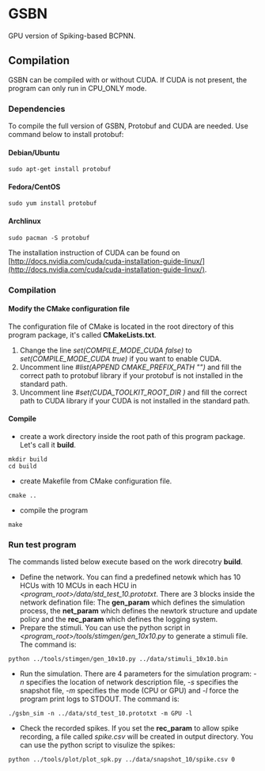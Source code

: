 # GSBN
 
GPU version of Spiking-based BCPNN.

## Compilation

GSBN can be compiled with or without CUDA. If CUDA is not present, the program can only run in CPU_ONLY mode.

### Dependencies
To compile the full version of GSBN, Protobuf and CUDA are needed. Use command below
to install protobuf:

#### Debian/Ubuntu
````
sudo apt-get install protobuf
````
#### Fedora/CentOS
````
sudo yum install protobuf
````
#### Archlinux
````
sudo pacman -S protobuf
````

The installation instruction of CUDA can be found on [http://docs.nvidia.com/cuda/cuda-installation-guide-linux/](http://docs.nvidia.com/cuda/cuda-installation-guide-linux/).

### Compilation
#### Modify the CMake configuration file
The configuration file of CMake is located in the root directory of this program package, it's called **CMakeLists.txt**.

1. Change the line *set(COMPILE_MODE_CUDA false)* to *set(COMPILE_MODE_CUDA true)* if you want to enable CUDA.
2. Uncomment line *#list(APPEND CMAKE_PREFIX_PATH "<PATH TO PROTOBUF>")* and fill the correct path to protobuf library if your protobuf is not installed in the standard path.
3. Uncomment line *#set(CUDA_TOOLKIT_ROOT_DIR <PATH TO CUDA>)* and fill the correct path to CUDA library if your CUDA is not installed in the standard path.

#### Compile
* create a work directory inside the root path of this program package. Let's call it **build**.
````
mkdir build
cd build
````
* create Makefile from CMake configuration file.
````
cmake ..
````
* compile the program
````
make
````

### Run test program
The commands listed below execute based on the work direcotry **build**.

* Define the network. You can find a predefined netowk which has 10 HCUs with 10 MCUs in each HCU in *<program_root>/data/std_test_10.prototxt*. There are 3 blocks inside the network defination file: The **gen_param** which defines the simulation process, the **net_param** which defines the newtork structure and update policy and the **rec_param** which defines the logging system.
* Prepare the stimuli. You can use the python script in *<program_root>/tools/stimgen/gen_10x10.py* to generate a stimuli file. The command is:
````
python ../tools/stimgen/gen_10x10.py ../data/stimuli_10x10.bin
````
* Run the simulation. There are 4 parameters for the simulation program: *-n* specifies the location of network description file, *-s* specifies the snapshot file, *-m* specifies the mode (CPU or GPU) and *-l* force the program print logs to STDOUT. The command is:
````
./gsbn_sim -n ../data/std_test_10.prototxt -m GPU -l
````
* Check the recorded spikes. If you set the **rec_param** to allow spike recording, a file called *spike.csv* will be created in output directory. You can use the python script to visulize the spikes:
````
python ../tools/plot/plot_spk.py ../data/snapshot_10/spike.csv 0
````


